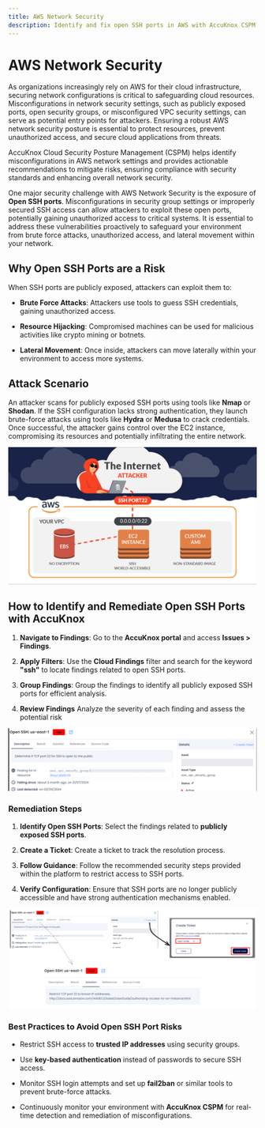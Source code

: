 ```yaml
---
title: AWS Network Security
description: Identify and fix open SSH ports in AWS with AccuKnox CSPM to improve network security and prevent unauthorized access to cloud resources.
---
```


# AWS Network Security

As organizations increasingly rely on AWS for their cloud infrastructure, securing network configurations is critical to safeguarding cloud resources. Misconfigurations in network security settings, such as publicly exposed ports, open security groups, or misconfigured VPC security settings, can serve as potential entry points for attackers. Ensuring a robust AWS network security posture is essential to protect resources, prevent unauthorized access, and secure cloud applications from threats.

AccuKnox Cloud Security Posture Management (CSPM) helps identify misconfigurations in AWS network settings and provides actionable recommendations to mitigate risks, ensuring compliance with security standards and enhancing overall network security.

One major security challenge with AWS Network Security is the exposure of **Open SSH ports**. Misconfigurations in security group settings or improperly secured SSH access can allow attackers to exploit these open ports, potentially gaining unauthorized access to critical systems. It is essential to address these vulnerabilities proactively to safeguard your environment from brute force attacks, unauthorized access, and lateral movement within your network.

## **Why Open SSH Ports are a Risk**

When SSH ports are publicly exposed, attackers can exploit them to:

- **Brute Force Attacks**: Attackers use tools to guess SSH credentials, gaining unauthorized access.

- **Resource Hijacking**: Compromised machines can be used for malicious activities like crypto mining or botnets.

- **Lateral Movement**: Once inside, attackers can move laterally within your environment to access more systems.

## **Attack Scenario**

An attacker scans for publicly exposed SSH ports using tools like **Nmap** or **Shodan**. If the SSH configuration lacks strong authentication, they launch brute-force attacks using tools like **Hydra** or **Medusa** to crack credentials. Once successful, the attacker gains control over the EC2 instance, compromising its resources and potentially infiltrating the entire network.

![aws-network](../images/cloud/aws/n1.png)

## **How to Identify and Remediate Open SSH Ports with AccuKnox**

1. **Navigate to Findings**: Go to the **AccuKnox portal** and access **Issues > Findings**.

2. **Apply Filters**: Use the **Cloud Findings** filter and search for the keyword **"ssh"** to locate findings related to open SSH ports.

3. **Group Findings**: Group the findings to identify all publicly exposed SSH ports for efficient analysis.

4. **Review Findings** Analyze the severity of each finding and assess the potential risk

![image-20241219-122809.png](../images/cloud/aws/n2.png)

### **Remediation Steps**

1. **Identify Open SSH Ports**: Select the findings related to **publicly exposed SSH ports**.

2. **Create a Ticket**: Create a ticket to track the resolution process.

3. **Follow Guidance**: Follow the recommended security steps provided within the platform to restrict access to SSH ports.

4. **Verify Configuration**: Ensure that SSH ports are no longer publicly accessible and have strong authentication mechanisms enabled.

![image-20241219-122916.png](../images/cloud/aws/n3.png)

### **Best Practices to Avoid Open SSH Port Risks**

- Restrict SSH access to **trusted IP addresses** using security groups.

- Use **key-based authentication** instead of passwords to secure SSH access.

- Monitor SSH login attempts and set up **fail2ban** or similar tools to prevent brute-force attacks.

- Continuously monitor your environment with **AccuKnox CSPM** for real-time detection and remediation of misconfigurations.
